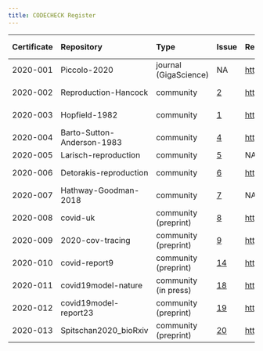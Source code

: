 ```yaml
---
title: CODECHECK Register
---
```


|Certificate |Repository                 |Type                  |Issue                                                    |Report                                 |Check date |
|:-----------|:--------------------------|:---------------------|:---|:--------------------------------------|:----------|
|2020-001    |Piccolo-2020               |journal (GigaScience) |NA                                                       |http://doi.org/10.5281/zenodo.3674056  |2019-02-14 |
|2020-002    |Reproduction-Hancock       |community             |[2](https://github.com/codecheckers/register/issues/2)   |http://doi.org/10.5281/zenodo.3750741  |2020-04-13 |
|2020-003    |Hopfield-1982              |community             |[1](https://github.com/codecheckers/register/issues/1)   |https://doi.org/10.5281/zenodo.3741797 |2020-04-06 |
|2020-004    |Barto-Sutton-Anderson-1983 |community             |[4](https://github.com/codecheckers/register/issues/4)   |https://doi.org/10.5281/zenodo.3827371 |2020-05-14 |
|2020-005    |Larisch-reproduction       |community             |[5](https://github.com/codecheckers/register/issues/5)   |NA                                     |NA         |
|2020-006    |Detorakis-reproduction     |community             |[6](https://github.com/codecheckers/register/issues/6)   |https://doi.org/10.5281/zenodo.3948353 |2020-07-16 |
|2020-007    |Hathway-Goodman-2018       |community             |[7](https://github.com/codecheckers/register/issues/7)   |NA                                     |NA         |
|2020-008    |covid-uk                   |community (preprint)  |[8](https://github.com/codecheckers/register/issues/8)   |http://doi.org/10.5281/zenodo.3746024  |2020-04-09 |
|2020-009    |2020-cov-tracing           |community (preprint)  |[9](https://github.com/codecheckers/register/issues/9)   |http://doi.org/10.5281/zenodo.3767060  |2020-04-26 |
|2020-010    |covid-report9              |community (preprint)  |[14](https://github.com/codecheckers/register/issues/14) |https://doi.org/10.5281/zenodo.3865491 |2020-05-29 |
|2020-011    |covid19model-nature        |community (in press)  |[18](https://github.com/codecheckers/register/issues/18) |https://doi.org/10.5281/zenodo.3893138 |2020-06-13 |
|2020-012    |covid19model-report23      |community (preprint)  |[19](https://github.com/codecheckers/register/issues/19) |https://doi.org/10.5281/zenodo.3893617 |2020-06-14 |
|2020-013    |Spitschan2020_bioRxiv      |community (preprint)  |[20](https://github.com/codecheckers/register/issues/20) |https://doi.org/10.5281/zenodo.3947959 |2020-07-14 |
